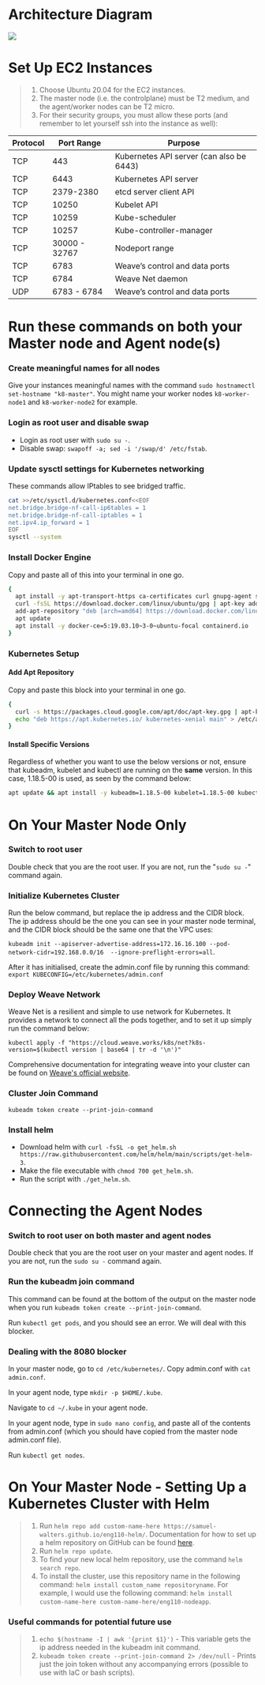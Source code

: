 # Architecture Diagram

![](https://miro.medium.com/max/700/1*WHXv2Z0bBfC7GW4egoIwTw.png)

# Set Up EC2 Instances
> 1. Choose Ubuntu 20.04 for the EC2 instances.
> 2. The master node (i.e. the controlplane) must be T2 medium, and the agent/worker nodes can be T2 micro.
> 3. For their security groups, you must allow these ports (and remember to let yourself ssh into the instance as well):

| Protocol | Port Range  | Purpose           |
|----------|-------------|-------------------|
| TCP      | 443         | Kubernetes API server (can also be 6443) |
| TCP      | 6443        | Kubernetes API server|
| TCP      | 2379-2380   | etcd server client API|
| TCP      | 10250       | Kubelet API|
| TCP      | 10259       | Kube-scheduler|
| TCP      | 10257       | Kube-controller-manager|
| TCP      | 30000 - 32767 | Nodeport range|
| TCP      | 6783 |  Weave’s control and data ports|
| TCP      | 6784 |  Weave Net daemon|
| UDP      | 6783 - 6784 |  Weave’s control and data ports|


# Run these commands on both your Master node and Agent node(s)

### Create meaningful names for all nodes

Give your instances meaningful names with the command `sudo hostnamectl set-hostname "k8-master"`. You might name your worker nodes `k8-worker-node1` and `k8-worker-node2` for example.

### Login as root user and disable swap
* Login as root user with `sudo su -`.
* Disable swap: `swapoff -a; sed -i '/swap/d' /etc/fstab`. 

### Update sysctl settings for Kubernetes networking
These commands allow IPtables to see bridged traffic.

```bash
cat >>/etc/sysctl.d/kubernetes.conf<<EOF
net.bridge.bridge-nf-call-ip6tables = 1
net.bridge.bridge-nf-call-iptables = 1
net.ipv4.ip_forward = 1
EOF
sysctl --system
```

### Install Docker Engine
Copy and paste all of this into your terminal in one go.
```bash
{
  apt install -y apt-transport-https ca-certificates curl gnupg-agent software-properties-common
  curl -fsSL https://download.docker.com/linux/ubuntu/gpg | apt-key add -
  add-apt-repository "deb [arch=amd64] https://download.docker.com/linux/ubuntu $(lsb_release -cs) stable"
  apt update
  apt install -y docker-ce=5:19.03.10~3-0~ubuntu-focal containerd.io
}
```

### Kubernetes Setup

#### Add Apt Repository
Copy and paste this block into your terminal in one go.
```bash
{
  curl -s https://packages.cloud.google.com/apt/doc/apt-key.gpg | apt-key add -
  echo "deb https://apt.kubernetes.io/ kubernetes-xenial main" > /etc/apt/sources.list.d/kubernetes.list
}
```

#### Install Specific Versions

Regardless of whether you want to use the below versions or not, ensure that kubeadm, kubelet and kubectl are running on the **same** version. In this case, 1.18.5-00 is used, as seen by the command below:

```bash
apt update && apt install -y kubeadm=1.18.5-00 kubelet=1.18.5-00 kubectl=1.18.5-00
```

# On Your Master Node Only

### Switch to root user

Double check that you are the root user. If you are not, run the "`sudo su -`" command again.

### Initialize Kubernetes Cluster

Run the below command, but replace the ip address and the CIDR block. The ip address should be the one you can see in your master node terminal, and the CIDR block should be the same one that the VPC uses:

`kubeadm init --apiserver-advertise-address=172.16.16.100 --pod-network-cidr=192.168.0.0/16  --ignore-preflight-errors=all`.

After it has initialised, create the admin.conf file by running this command: `export KUBECONFIG=/etc/kubernetes/admin.conf`

### Deploy Weave Network

Weave Net is a resilient and simple to use network for Kubernetes. It provides a network to connect all the pods together, and to set it up simply run the command below:

`kubectl apply -f "https://cloud.weave.works/k8s/net?k8s-version=$(kubectl version | base64 | tr -d '\n')"`

Comprehensive documentation for integrating weave into your cluster can be found on [Weave's official website](https://www.weave.works/docs/net/latest/kubernetes/kube-addon/).

### Cluster Join Command 

`kubeadm token create --print-join-command`

### Install helm

* Download helm with `curl -fsSL -o get_helm.sh https://raw.githubusercontent.com/helm/helm/main/scripts/get-helm-3`.
* Make the file executable with `chmod 700 get_helm.sh`.
* Run the script with `./get_helm.sh`.

# Connecting the Agent Nodes

### Switch to root user on both master and agent nodes

Double check that you are the root user on your master and agent nodes. If you are not, run the `sudo su -` command again.

### Run the kubeadm join command

This command can be found at the bottom of the output on the master node when you run `kubeadm token create --print-join-command`.

Run `kubectl get pods`, and you should see an error. We will deal with this blocker.

### Dealing with the 8080 blocker

In your master node, go to `cd /etc/kubernetes/`. Copy admin.conf with `cat admin.conf`.

In your agent node, type `mkdir -p $HOME/.kube`.

Navigate to `cd ~/.kube` in your agent node.

In your agent node, type in `sudo nano config`, and paste all of the contents from admin.conf (which you should have copied from the master node admin.conf file).

Run `kubectl get nodes`.

# On Your Master Node - Setting Up a Kubernetes Cluster with Helm

> 1. Run `helm repo add custom-name-here https://samuel-walters.github.io/eng110-helm/`. Documentation for how to set up a helm repository on GitHub can be found [here](https://github.com/samuel-walters/Complete-CICD/blob/main/Set_Up_Helm_Repository.md).
> 2. Run `helm repo update`.
> 3. To find your new local helm repository, use the command `helm search repo`.
> 4. To install the cluster, use this repository name in the following command: `helm install custom_name repositoryname`. For example, I would use the following command: `helm install custom-name-here custom-name-here/eng110-nodeapp`.

### Useful commands for potential future use

> 1. `echo $(hostname -I | awk '{print $1}')` - This variable gets the ip address needed in the kubeadm init command.
> 2. `kubeadm token create --print-join-command 2> /dev/null` - Prints just the join token without any accompanying errors (possible to use with IaC or bash scripts).